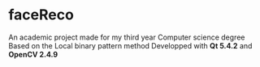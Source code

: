# faceReco



An academic project made for my third year Computer science degree
Based on the Local binary pattern method
Developped with <b>Qt 5.4.2</b> and <b>OpenCV 2.4.9</b>
